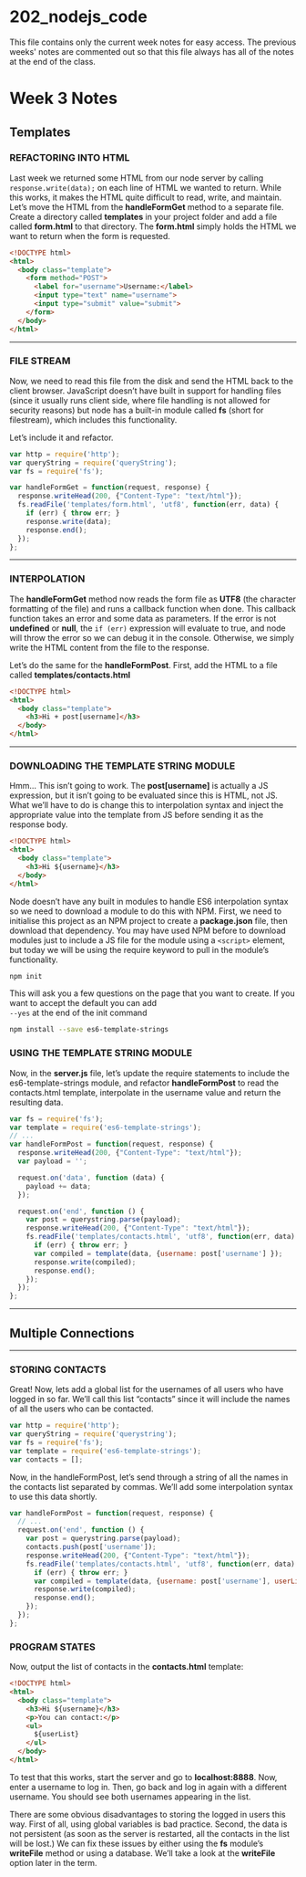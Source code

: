 # 202_nodejs_code

This file contains only the current week notes for easy access. The previous weeks' notes are commented out so that this file always has all of the notes at the end of the class.

<!--
## Week 1 Notes

This term's in-class application will be a browser-based personal messaging service. We'll essentially need to set up a server and
listen over a particular port. When we receive a request from a client, we'll return some HTML.

## Explain the code

### The Code

```javascript
var http = require('http');
```

The first line of the file uses a require statement. The require keyword is not part of JS itself but is used by node to include code from other JS files. Node needs to do this because it's code does not run in a browser environment so there is no way to otherwise include additional JS files (since we can't simply add a `<script>` element anywhere. The required http dependency includes all the code necessary to boot an HTTP server.

```javascript
http.createServer(function(request, response){...
  }).listen(8080, function(){
    console.log('Listening on port 8080');
  })
```

Note that createServer and listen both make use of callback functions for their bodies. This is a very common pattern in node because it is event driven and non-blocking. By event driven I mean that everything in node happens in response to an event. We have seen this pattern before in, for example, jQuery where functions are registered to particular events (such as "when the #btn button is clicked" or "the pages finishes loading") and run only when those events are triggered by the user.

By non-blocking I mean that the application does not freeze while carrying out a single request. We'll talk about Node's event loop to get a deeper understanding, once we have finished with the code analysis.

### The Code Body

```javascript
  response.writeHead(200);
  response.write("<h1>Hello World!</h1>");
  response.end();
```

The body of createServer sends a response to the client (browser, cURL, Postman) by running methods of the response object that gets injected into the callback as a parameter. (You will notice that the request in inject too. We'll make good use of this in later lessons)

The writeHead method sets the status code of the response to 200, which, as you know, means "OK" or "success." The write method sets the body/data to be returned. This is usually HTML, but it could also take the form of plaintext, XML, JSON or even a stream of characters representing an encoded image.

Finally, the end method returns the response.

```javascript
console.log('Listening on port 8080...');
```

The body of listen simply prints a message to the console (which in Node's case isn't a browser's JS
console, but the terminal) specifying the port number. This is useful for logging and debugging.

### The Even Loop

JavaScript does not have native support for concurrency (ie. running multiple subprograms simultaneously)

To get around this, node created the event loop. Essentially, when a node server starts up it enters and infinite loop which checks for a new event, then runs its corresponding callback asynchronously, then moves on to the next event. The pseudo code might look something like this:

```javascript
while (true) {
var event = getNextEvent();
var callback = getCallbackFor(event);
event.callAsynchronously(callback);
}
```

Without this pattern, all node applications would freeze while waiting for long actions (like loading a file) to complete before servicing the newt request. For example, image 360 people on a single node website and a particular page takes 1 second to load from a server-side file. If all 360 people decided to visit the same
page within a few milliseconds of each other, the last user to be served would have to wait 6 minutes (!) to load one page. In the event-loop based non-blocking model, however, all the requests are handled simultaneously and each user loads the page in just over a second.
-->

<!--
## Week 2 Notes

### Refactoring into explicit events

Last week we saw that we can create a node server to accept requests and return responses. There is
essentially an event being bound here which triggers when a request arrives. This isn’t entirely clear
from the code that we have already so let’s refactor slightly.

```javascript
var http = require('http');
var server = http.createServer();
server.on('request', function(request, response) {
 response.writeHead(200);
 response.write("<h1>Hello world!</h1>");
 response.end();
});
server.listen(8888, function(){
 console.log('Listening on port 8888...');
});
```

It should now be clearer that the `request` event is being bound with the on keyword and the
corresponding callback is triggered when the even occurs. This is more similar to the syntax we have
seen in, for example, jQuery.

### Streaming Responses

One very cool aspect of Node is that fact that it supports streaming responses back to the browser. This is
very experimental so only new browsers support it. A streamed response returns chunks of data piece by
piece so the browser can get started while the request is still running. This is a similar concept to the idea of
a streamed video: You don’t need to download the whole video file before you start watching. Instead, the
video is downloaded in pieces (in order) and buffered into memory so you can start watching right away.

In JavaScript, we can use `setInterval` to have a function executed asynchronously over and over after a number of milliseconds have passed. Let’s use `setInterval` and `clearInterval` to perform a countdown at one-second (100 millisecond) intervals. This is very useful for when we want to send back large chunks
of data which need to be loaded from different data sources (databases, web APIs without destroying the user experience.

```javascript
var http = require('http');

var server = http.createServer();

server.on("request", function(request, response) {
    response.writeHead(200);
    var i = 5;
    var interval = setInterval(function() {
    response.write("<p>" + i + "</p>");
    i--;
    if (i === 0) {
    clearInterval(interval);
    response.write("<p>Bang!</p>");
    response.end();
}
}, 1000);
});
server.listen(8888, function(){
 console.log('Listening on port 8888...');
});
```

This will print out our numbers in one-second intervals in the browser. Note that this does not work if
you send a Postman request. Since Postman isn’t a browser it does not support streaming responses, so
we need to wait the full 5 seconds before the full response is returned at once.

### Returning HTML

Ok, that’s enough experimenting for now. Time to start working on the personal message service
functionality. When the user first hits the page, we want to return a form so the user can enter their
username. Update your request event callback, like so:

```javascript
server.on("request", function(request, response) {
 response.write('<DOCTYPE html>');
 response.write('<html>');
 response.write('<body>');
 response.write('<form method="POST">');
 response.write('<label for="username">Username:</label>');
 response.write('<input type="text" name="username">');
 response.write('<input type="submit" value="submit">');
 response.write('</form>');
 response.write('</body>');
 response.write('</html>');
 response.end();
});
```

When you run this you will likely just see the raw HTML injected into the browser, rather than being
marked up. This is because, by default, the responses from node are treating as being plain text.

### Setting content types and headers

To get the return values treated as HTML instead, we need to specify the content type as a header of
the HTTP response object.

```javascript
server.on("request", function(request, response) {
 response.writeHead(200, {"Content-Type": "text/html"});
 …
 response.end();
});
```

Great! The form is being marked up as HTML. Enter a value and submit the form. At the moment, this
will simply refresh the page. Why? The form sends a request to `http://localhost:8080` and gets a fresh
copy of the form from the server. We need to do some very basic routing here: Return the HTML for the
form if we receive a GET request. If however, the form was submitted, we will get a POST request. We
can then return a message instead.
The method associated with the request is stored in request.method and will be a string value: either
`GET` or `POST`.

### Extracting the method

Let’s refactor the code to display the form into a function called handleFormGet, which takes the
request and response, like so:

```javascript
var http = require('http');
var handleFormGet = function(request, response) {
  response.writeHead(200, {"Content-Type": "text/html"});
  …
  response.end();
};
var handleFormPost = function(request, response) {
  response.writeHead(501);
  response.end();
};
var server = http.createServer();
server.on("request", function(request, response) {
  if ('GET' === request.method) {
  handleFormGet(request, response);
  } else if ('POST' === request.method) {
  handleFormPost(request, response);
  } else {
  response.writeHead(404);
  response.end();
  }
});
```

### The "data" and "end" events

Let’s add some code to handle the `POST`. We’ll need to add two new events in here: One for **“receive a chunk of data”** and one for **“receive the end of the request.”** We’ll use the data handling callback to
extract the username data.

First, we need to require the built-in `queryString` dependency, which will help us parse form data into a
plain old JavaScript object so we can extract data more easily.

```javascript
var http = require('http');
var queryString = require('queryString');
```

### Extracting data from a POST

```javascript
var handleFormPost = function(request, response) {
 response.writeHead(200, {"Content-Type": "text/html"});
 var body = '';
 request.on('data', function (data) {
 body += data;
 });
 request.on('end', function () {
 var post = queryString.parse(body);
 response.writeHead(200, {"Content-Type": "text/html"});
 response.write('<DOCTYPE html>');
 response.write('<html>');
 response.write('<body>');
 response.write('<h3>Hi ' + post['username']);
 response.write('</form>');
 response.write('</body>');
 response.write('</html>');
 response.end();
 });
};
```

Restart the server and send a GET to see the form, and then submit. You should now see a message
including the username that was extracted from the POST request.
-->

# Week 3 Notes

## Templates

### REFACTORING INTO HTML

Last week we returned some HTML from our node server by calling `response.write(data);` on each line of HTML we wanted to return. While this works, it makes the HTML quite difficult to read, write, and maintain. Let’s move the HTML from the **handleFormGet** method to a separate file. Create a directory called **templates** in your project folder and add a file called **form.html** to that directory. The **form.html** simply holds the HTML we want to return when the form is requested.

```html
<!DOCTYPE html>
<html>
  <body class="template">
    <form method="POST">
      <label for="username">Username:</label>
      <input type="text" name="username">
      <input type="submit" value="submit">
    </form>
  </body>
</html>
```
___
### FILE STREAM

Now, we need to read this file from the disk and send the HTML back to the client browser. JavaScript doesn’t have built in support for handling files (since it usually runs client side, where file handling is not allowed for security reasons) but node has a built-in module called **fs** (short for filestream), which includes this functionality.

Let’s include it and refactor.

```javascript
var http = require('http');
var queryString = require('queryString');
var fs = require('fs');

var handleFormGet = function(request, response) {
  response.writeHead(200, {"Content-Type": "text/html"});
  fs.readFile('templates/form.html', 'utf8', function(err, data) {
    if (err) { throw err; }
    response.write(data);
    response.end();
  });
};
```
___
### INTERPOLATION

The **handleFormGet** method now reads the form file as **UTF8** (the character formatting of the file) and runs a callback function when done. This callback function takes an error and some data as parameters. If the error is not **undefined** or **null**, the `if (err)` expression will evaluate to true, and node will throw the error so we can debug it in the console. Otherwise, we simply write the HTML content from the file to the response.

Let’s do the same for the **handleFormPost**. First, add the HTML to a file called **templates/contacts.html**

```html
<!DOCTYPE html>
<html>
  <body class="template">
    <h3>Hi + post[username]</h3>
  </body>
</html>
```
___
### DOWNLOADING THE TEMPLATE STRING MODULE

Hmm... This isn’t going to work. The **post[username]** is actually a JS expression, but it isn’t going to be evaluated since this is HTML, not JS. What we’ll have to do is change this to interpolation syntax and inject the appropriate value into the template from JS before sending it as the response body.

```html
<!DOCTYPE html>
<html>
  <body class="template">
    <h3>Hi ${username}</h3>
  </body>
</html>
```

Node doesn’t have any built in modules to handle ES6 interpolation syntax so we need to download a module to do this with NPM. First, we need to initialise this project as an NPM project to create a **package.json** file, then download that dependency. You may have used NPM before to download modules just to include a JS file for the module using a `<script>` element, but today we will be using the require keyword to pull in the module’s functionality.

```sh
npm init
```

This will ask you a few questions on the page that you want to create. If you want to accept the default you can add\
 `--yes` at the end of the init command

```bash
npm install --save es6-template-strings
```

### USING THE TEMPLATE STRING MODULE

Now, in the **server.js** file, let’s update the require statements to include the es6-template-strings module, and refactor **handleFormPost** to read the contacts.html template, interpolate in the username value and return the resulting data.

```javascript
var fs = require('fs');
var template = require('es6-template-strings');
// ...
var handleFormPost = function(request, response) {
  response.writeHead(200, {"Content-Type": "text/html"});
  var payload = '';

  request.on('data', function (data) {
    payload += data;
  });

  request.on('end', function () {
    var post = querystring.parse(payload);
    response.writeHead(200, {"Content-Type": "text/html"});
    fs.readFile('templates/contacts.html', 'utf8', function(err, data) {
      if (err) { throw err; }
      var compiled = template(data, {username: post['username'] });
      response.write(compiled);
      response.end();
    });
  });
};
```

___

## Multiple Connections

___

### STORING CONTACTS

Great! Now, lets add a global list for the usernames of all users who have logged in so far. We’ll call this list “contacts” since it will include the names of all the users who can be contacted.

```javascript
var http = require('http');
var queryString = require('querystring');
var fs = require('fs');
var template = require('es6-template-strings');
var contacts = [];
```

Now, in the handleFormPost, let’s send through a string of all the names in the contacts list separated by commas. We’ll add some interpolation syntax to use this data shortly.

```javascript
var handleFormPost = function(request, response) {
  // ...
  request.on('end', function () {
    var post = querystring.parse(payload);
    contacts.push(post['username']);
    response.writeHead(200, {"Content-Type": "text/html"});
    fs.readFile('templates/contacts.html', 'utf8', function(err, data) {
      if (err) { throw err; }
      var compiled = template(data, {username: post['username'], userList: contacts.join(",")});
      response.write(compiled);
      response.end();
    });
  });
};
```

### PROGRAM STATES

Now, output the list of contacts in the **contacts.html** template:

```html
<!DOCTYPE html>
<html>
  <body class="template">
    <h3>Hi ${username}</h3>
    <p>You can contact:</p>
    <ul>
      ${userList}
    </ul>
  </body>
</html>
```

To test that this works, start the server and go to **localhost:8888**. Now, enter a username to log in. Then, go back and log in again with a different username. You should see both usernames appearing in the list.

There are some obvious disadvantages to storing the logged in users this way. First of all, using global variables is bad practice. Second, the data is not persistent (as soon as the server is restarted, all the contacts in the list will be lost.) We can fix these issues by either using the **fs** module’s **writeFile** method or using a database. We’ll take a look at the **writeFile** option later in the term.